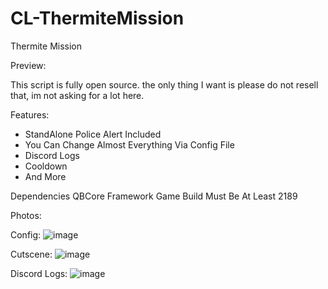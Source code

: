 # CL-ThermiteMission

Thermite Mission

Preview:

This script is fully open source. the only thing I want is please do not resell that, im not asking for a lot here.

Features:
- StandAlone Police Alert Included
- You Can Change Almost Everything Via Config File
- Discord Logs
- Cooldown
- And More

Dependencies
QBCore Framework
Game Build Must Be At Least 2189

Photos:

Config:
![image](https://user-images.githubusercontent.com/96447671/161264710-f5d74b83-8456-47fd-8de0-30e133de4486.png)

Cutscene: 
![image](https://user-images.githubusercontent.com/96447671/161264760-4e5440e9-c4f3-43f4-af67-1c8b41347d1b.png)

Discord Logs:
![image](https://user-images.githubusercontent.com/96447671/161264926-fe34d5a0-5388-410d-bcd6-a5f52ff98932.png)

